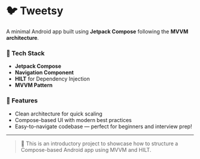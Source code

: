 # 🐦 Tweetsy

A minimal Android app built using **Jetpack Compose** following the **MVVM architecture**.

### 🔧 Tech Stack
- **Jetpack Compose**
- **Navigation Component**
- **HILT** for Dependency Injection
- **MVVM Pattern**

### 📱 Features
- Clean architecture for quick scaling
- Compose-based UI with modern best practices
- Easy-to-navigate codebase — perfect for beginners and interview prep!

---

> 🚀 This is an introductory project to showcase how to structure a Compose-based Android app using MVVM and HILT.

